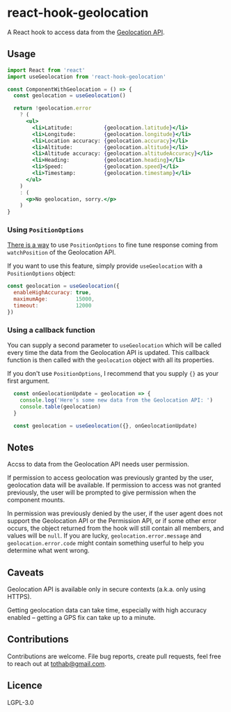 # react-hook-geolocation

A React hook to access data from the [Geolocation API](https://developer.mozilla.org/en-US/docs/Web/API/Geolocation_API).

## Usage

```jsx
import React from 'react'
import useGeolocation from 'react-hook-geolocation'

const ComponentWithGeolocation = () => {
  const geolocation = useGeolocation()

  return !geolocation.error
    ? (
      <ul>
        <li>Latitude:          {geolocation.latitude}</li>
        <li>Longitude:         {geolocation.longitude}</li>
        <li>Location accuracy: {geolocation.accuracy}</li>
        <li>Altitude:          {geolocation.altitude}</li>
        <li>Altitude accuracy: {geolocation.altitudeAccuracy}</li>
        <li>Heading:           {geolocation.heading}</li>
        <li>Speed:             {geolocation.speed}</li>
        <li>Timestamp:         {geolocation.timestamp}</li>
      </ul>
    )
    : (
      <p>No geolocation, sorry.</p>
    )
}
```

### Using `PositionOptions`

[There is a way](https://developer.mozilla.org/en-US/docs/Web/API/Geolocation_API#Fine_tuning_response) to use `PositionOptions` to fine tune response coming from `watchPosition` of the Geolocation API.

If you want to use this feature, simply provide `useGeolocation` with a `PositionOptions` object:

```jsx
const geolocation = useGeolocation({
  enableHighAccuracy: true, 
  maximumAge:         15000, 
  timeout:            12000
})
```

### Using a callback function

You can supply a second parameter to `useGeolocation` which will be called every time the data from the Geolocation API is updated. This callback function is then called with the `geolocation` object with all its properties.

If you don't use `PositionOptions`, I recommend that you supply `{}` as your first argument.

```jsx
  const onGeolocationUpdate = geolocation => {
    console.log('Here’s some new data from the Geolocation API: ')
    console.table(geolocation)
  }

  const geolocation = useGeolocation({}, onGeolocationUpdate)
```

## Notes

Accss to data from the Geolocation API needs user permission.

If permission to access geolocation was previously granted by the user, geolocation data will be available. If permission to access was not granted previously, the user will be prompted to give permission when the component mounts.

In permission was previously denied by the user, if the user agent does not support the Geolocation API or the Permission API, or if some other error occurs, the object returned from the hook will still contain all members, and values will be `null`. If you are lucky, `geolocation.error.message` and `geolocation.error.code` might contain something userful to help you determine what went wrong.

## Caveats

Geolocation API is available only in secure contexts (a.k.a. only using HTTPS).

Getting geolocation data can take time, especially with high accuracy enabled – getting a GPS fix can take up to a minute.

## Contributions

Contributions are welcome. File bug reports, create pull requests, feel free to reach out at tothab@gmail.com.

## Licence

LGPL-3.0
